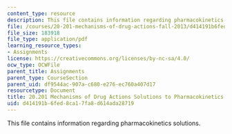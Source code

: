 ```yaml
---
content_type: resource
description: This file contains information regarding pharmacokinetics solutions.
file: /courses/20-201-mechanisms-of-drug-actions-fall-2013/d414191b6fed8ca17fa8d614ada28719_MIT20_201F13_Phamcknts_Sol.pdf
file_size: 183918
file_type: application/pdf
learning_resource_types:
- Assignments
license: https://creativecommons.org/licenses/by-nc-sa/4.0/
ocw_type: OCWFile
parent_title: Assignments
parent_type: CourseSection
parent_uid: df9544ac-907a-c680-e276-ec760a407d17
resourcetype: Document
title: 20.201 Mechanisms of Drug Actions Solutions to Pharmacokinetics
uid: d414191b-6fed-8ca1-7fa8-d614ada28719
---
```

This file contains information regarding pharmacokinetics solutions.